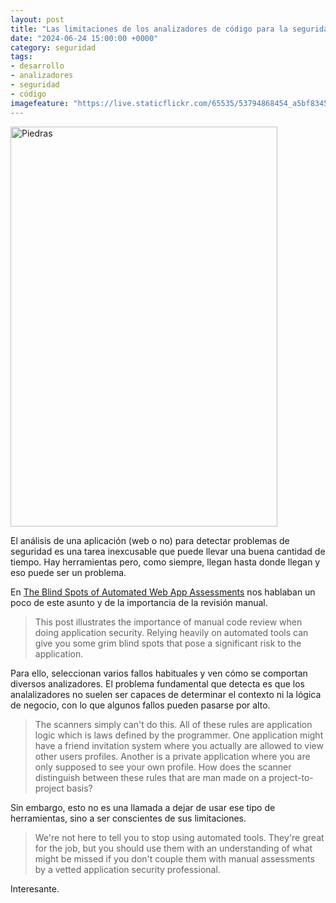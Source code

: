 ```yaml
---
layout: post
title: "Las limitaciones de los analizadores de código para la seguridad"
date: "2024-06-24 15:00:00 +0000"
category: seguridad
tags:
- desarrollo
- analizadores
- seguridad
- código
imagefeature: "https://live.staticflickr.com/65535/53794868454_a5bf834526_z.jpg
---
```


<a data-flickr-embed="true" href="https://www.flickr.com/photos/fernand0/53794868454/in/dateposted/" title="Piedras"><img src="https://live.staticflickr.com/65535/53794868454_a5bf834526_z.jpg" width="427" height="640" alt="Piedras"/></a><script async src="//embedr.flickr.com/assets/client-code.js" charset="utf-8"></script>

El análisis de una aplicación (web o no) para detectar problemas de seguridad es una tarea inexcusable que puede llevar una buena cantidad de tiempo. Hay herramientas pero, como siempre, llegan hasta donde llegan y eso puede ser un problema.

En [The Blind Spots of Automated Web App Assessments](https://baldur.dk/blog/automated-web-assessment.html) nos hablaban un poco de este asunto y de la importancia de la revisión manual.

> This post illustrates the importance of manual code review when doing application security. Relying heavily on automated tools can give you some grim blind spots that pose a significant risk to the application.

Para ello, seleccionan varios fallos habituales y ven cómo se comportan diversos analizadores. El problema fundamental que detecta es que los analalizadores no suelen ser capaces de determinar el contexto ni la lógica de negocio, con lo que algunos fallos pueden pasarse por alto.

> The scanners simply can't do this. All of these rules are application logic which is laws defined by the programmer. One application might have a friend invitation system where you actually are allowed to view other users profiles. Another is a private application where you are only supposed to see your own profile. How does the scanner distinguish between these rules that are man made on a project-to-project basis?

Sin embargo, esto no es una llamada a dejar de usar ese tipo de herramientas, sino a ser conscientes de sus limitaciones.

> We're not here to tell you to stop using automated tools. They're great for the job, but you should use them with an understanding of what might be missed if you don't couple them with manual assessments by a vetted application security professional.

Interesante.
